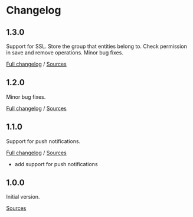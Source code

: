 # Changelog

## 1.3.0

Support for SSL.
Store the group that entities belong to.
Check permission in save and remove operations.
Minor bug fixes.

[Full changelog](https://github.com/mobeelizer/ios-sdk/compare/1.2.0...1.3.0) / [Sources](https://github.com/mobeelizer/ios-sdk/tree/1.3.0)

## 1.2.0

Minor bug fixes.

[Full changelog](https://github.com/mobeelizer/ios-sdk/compare/1.1.0...1.2.0) / [Sources](https://github.com/mobeelizer/ios-sdk/tree/1.2.0)

## 1.1.0

Support for push notifications.

[Full changelog](https://github.com/mobeelizer/ios-sdk/compare/1.0.0...1.1.0) / [Sources](https://github.com/mobeelizer/ios-sdk/tree/1.1.0)

* add support for push notifications

## 1.0.0

Initial version.

[Sources](https://github.com/mobeelizer/ios-sdk/tree/1.0.0)
